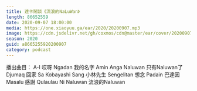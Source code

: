 ```yaml
---
title: 達卡鬧談《流浪的NaLuWan》
length: 86652559
date: 2020-09-07 18:00:00
media: https://one.xiaoyuu.ga/ear/2020/20200907.mp3
image: https://cdn.jsdelivr.net/gh/coxmos/cdn@master/ear/cover/20200907.jpeg
season: 2020
guid: a8665255920200907
category: podcast
---
```


播出曲目：
A-I 哎呀
Ngadan 我的名字
Amin Anga Naluwan 只有Naluwan了
Djumaq 回家
Sa Kobayashi Sang 小林先生
Sengelitan 想念
Padain 巴達因
Masalu 感謝
Qulaulau Ni Naluwan 流浪的Naluwan

